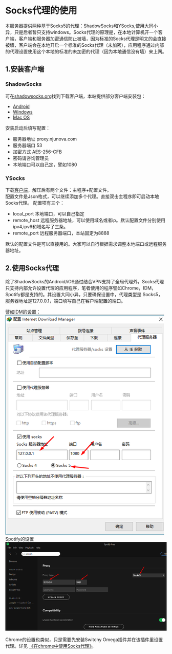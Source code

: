 # Socks代理的使用
本服务器提供两种基于Socks5的代理：ShadowSocks和YSocks,使用大同小异，只是后者暂只支持windows。Socks代理的原理是，在本地计算机开一个客户端，客户端和服务器加密通信防止被墙，因为标准的Socks代理是明文的会直接被墙，客户端会在本地开启一个标准的Socks代理（未加密），应用程序通过内部的代理设置使用这个本地的标准的未加密的代理（因为本地通信没有墙）来上网。

## 1.安装客户端
### ShadowSocks
可在[shadowsocks.org](https://shadowsocks.org/en/download/clients.html)找到下载客户端，本站提供部分客户端安装包：
+ [Android](https://proxy.njunova.com/file/Shadowdsocks-3.3.1.apk)
+ [Windows](https://proxy.njunova.com/file/Shadowsocks-3.4.3.zip)
+ [Mac OS](https://proxy.njunova.com/file/ShadowsocksX-NG-1.4-beta.zip)

安装启动后填写配置：
+ 服务器地址 proxy.njunova.com
+ 服务器端口 53
+ 加密方式 AES-256-CFB
+ 密码请咨询管理员
+ 本地端口可以自己定，譬如1080

### YSocks
下载[客户端](../file/socks-client.rar)，解压后有两个文件：主程序+配置文件。   
配置文件是Json格式，可以继续添加多个代理。直接双击主程序即可启动本地Socks代理。
配置项有三个：
* local_port 本地端口，可以自己指定
* remote_host 远程服务器地址，可以使用域名或者ip。默认配置文件分别使用ipv4,ipv6和域名写了三条。
* remote_port 远程服务器端口，本站固定为8888  

默认的配置文件是可以直接用的。大家可以自行根据需求调整本地端口或远程服务器地址。

## 2.使用Socks代理
除了ShadowSocks的Android/iOS通过结合VPN支持了全局代理外，Socks代理只支持内部允许设置代理的应用程序，笔者使用的程序譬如Chrome，IDM，Spotify都是支持的。其设置大同小异，只要确保设置中，代理类型是 Socks5，服务器地址是127.0.0.1，端口填写自己在客户端配置的端口。  

譬如IDM的设置：  
![](/assets/socks5-idm.png)  
Spotify的设置  
![](/assets/spotify-socks.png)  

Chrome的设置也类似，只是需要先安装Switchy Omega插件并在该插件里设置代理。详见 [《在chrome中使用Socks代理》](socks-proxy-chrome.md)。